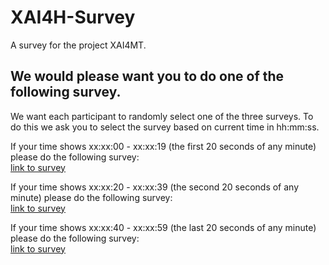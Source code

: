# XAI4H-Survey
A survey for the project XAI4MT.


## We would please want you to do one of the following survey.

We want each participant to randomly select one of the three surveys. To do this we ask you to select the survey based on current time in hh:mm:ss. 


If your time shows xx:xx:00 - xx:xx:19 (the first 20 seconds of any minute) please do the following survey:
</br>
[link to survey](https://bit.ly/MT4XAI-A)

If your time shows xx:xx:20 - xx:xx:39 (the second 20 seconds of any minute) please do the following survey:
</br>
[link to survey](https://bit.ly/MT4XAI-B)

If your time shows xx:xx:40 - xx:xx:59 (the last 20 seconds of any minute) please do the following survey:
</br>
[link to survey](https://bit.ly/MT4XAI-C)


